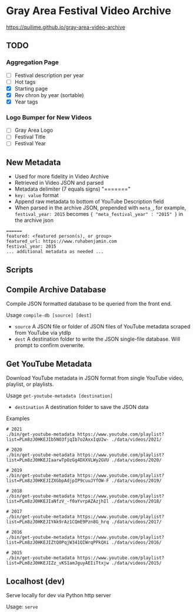 # Gray Area Festival Video Archive

https://quilime.github.io/gray-area-video-archive


## TODO

### Aggregation Page

  - [ ] Festival description per year
  - [ ] Hot tags
  - [x] Starting page
  - [x] Rev chron by year (sortable)
  - [x] Year tags

### Logo Bumper for New Videos

  - [ ] Gray Area Logo
  - [ ] Festival Title
  - [ ] Festival Year

## New Metadata

  - Used for more fidelity in Video Archive
  - Retrieved in Video JSON and parsed
  - Metadata delimiter (7 equals signs) "======="
  - `key: value` format
  - Append raw metadata to bottom of YouTube Description field
  - When parsed in the archive JSON, prepended with `meta_`, for example, `festival_year: 2015` becomes `{ "meta_festival_year" : "2015" }` in the archive json

```
======
featured: <featured person(s), or group>
featured_url: https://www.ruhabenjamin.com
festival_year: 2015
... additional metadata as needed ...
```

## Scripts

## Compile Archive Database

Compile JSON formatted database to be queried from the front end.

Usage `compile-db [source] [dest]`

- `source` A JSON file or folder of JSON files of YouTube metadata scraped from YouTube via ytdlp
- `dest` A destination folder to write the JSON single-file database. Will prompt to confirm overwrite.

## Get YouTube Metadata

Download YouTube metadata in JSON format from single YouTube video, playlist, or playlists.

Usage `get-youtube-metadata [destination]`

- `destination` A destination folder to save the JSON data

Examples
```
# 2021
./bin/get-youtube-metadata https://www.youtube.com/playlist?list=PLm8zJ0HKEJIb5NO3fjqIb7o2AxxIqU2w- ./data/videos/2021/

# 2020
./bin/get-youtube-metadata https://www.youtube.com/playlist?list=PLm8zJ0HKEJIaarwTpOzGg4DXXVLWy2GVU ./data/videos/2020/

# 2019
./bin/get-youtube-metadata https://www.youtube.com/playlist?list=PLm8zJ0HKEJIZXGbpAdjpIP9cuuJYfOW-F ./data/videos/2019/

# 2018
./bin/get-youtube-metadata https://www.youtube.com/playlist?list=PLm8zJ0HKEJIaNfzV_-f0aYvrpAZAzjhIl ./data/videos/2018/

# 2017
./bin/get-youtube-metadata https://www.youtube.com/playlist?list=PLm8zJ0HKEJIYAk9rAz1CQmE9Pzn8G_hrq ./data/videos/2017/

# 2016
./bin/get-youtube-metadata https://www.youtube.com/playlist?list=PLm8zJ0HKEJIZtQ0PqjW341QIWrqPPkQXi ./data/videos/2016/

# 2015
./bin/get-youtube-metadata https://www.youtube.com/playlist?list=PLm8zJ0HKEJIZz_vKS1amJguyAEIiTtxjw ./data/videos/2015/
```

## Localhost (dev)

Serve locally for dev via Python http server

Usage: `serve`
